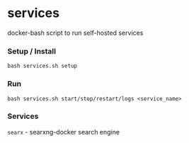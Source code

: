 # services
docker-bash script to run self-hosted services

### Setup / Install
```
bash services.sh setup
```

### Run
```
bash services.sh start/stop/restart/logs <service_name>
```

### Services
`searx` - searxng-docker search engine
